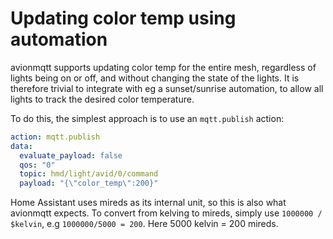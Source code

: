 #  Updating color temp using automation

avionmqtt supports updating color temp for the entire mesh, regardless of lights being on or off, and without changing the state of the lights. It is therefore trivial to integrate with eg a sunset/sunrise automation, to allow all lights to track the desired color temperature.

To do this, the simplest approach is to use an `mqtt.publish` action:

```yaml
action: mqtt.publish
data:
  evaluate_payload: false
  qos: "0"
  topic: hmd/light/avid/0/command
  payload: "{\"color_temp\":200}"
```

Home Assistant uses mireds as its internal unit, so this is also what avionmqtt expects. To convert from kelving to mireds, simply use `1000000 / $kelvin`, e.g `1000000/5000 = 200`.  Here 5000 kelvin = 200 mireds.